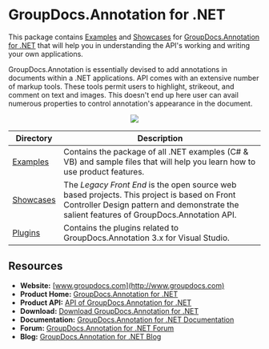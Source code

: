 # GroupDocs.Annotation for .NET

This package contains [Examples](https://github.com/groupdocsAnnotation/GroupDocs_Annotation_NET/tree/master/Examples) and  [Showcases](https://github.com/groupdocsAnnotation/GroupDocs_Annotation_NET/tree/master/Showcases) for [GroupDocs.Annotation for .NET](http://groupdocs.com/dot-net/document-Annotation-library) that will help you in understanding the API's working and writing your own applications.

GroupDocs.Annotation is essentially devised to add annotations in documents within a .NET applications. API comes with an extensive number of markup tools. These tools permit users to highlight, strikeout, and comment on text and images. This doesn't end up here user can avail numerous properties to control annotation's appearance in the document.

<p align="center">

  <a title="Download complete GroupDocs.Annotation for .NET source code" href="https://github.com/groupdocsAnnotation/GroupDocs_Annotation_NET/archive/master.zip">
	<img src="https://raw.github.com/AsposeExamples/java-examples-dashboard/master/images/downloadZip-Button-Large.png" />
  </a>
</p>

Directory | Description
--------- | -----------
[Examples](https://github.com/groupdocsAnnotation/GroupDocs_Annotation_NET/tree/master/Examples)  | Contains the package of all .NET examples (C# & VB) and sample files that will help you learn how to use product features. 
[Showcases](https://github.com/groupdocsAnnotation/GroupDocs_Annotation_NET/tree/master/Showcases)  | The *Legacy Front End* is the open source web based projects. This project is based on Front Controller Design pattern and demonstrate the salient features of GroupDocs.Annotation API. 
[Plugins](https://github.com/groupdocs-Annotation/GroupDocs.Annotation-for-.NET/tree/master/Plugins/GroupDocs_Annotation_VSPlugin)  | Contains the plugins related to GroupDocs.Annotation 3.x for Visual Studio.
## Resources

+ **Website:** [www.groupdocs.com](http://www.groupdocs.com)
+ **Product Home:** [GroupDocs.Annotation for .NET](http://groupdocs.com/dot-net/document-Annotation-library)
+ **Product API:** [API of GroupDocs.Annotation for .NET](http://groupdocs.com/api/net/Annotation)
+ **Download:** [Download GroupDocs.Annotation for .NET](https://downloads.groupdocs.com/annotation/net)
+ **Documentation:** [GroupDocs.Annotation for .NET Documentation](http://groupdocs.com/docs/display/Annotationnet/Introducing+GroupDocs.Annotation+for+.NET)
+ **Forum:** [GroupDocs.Annotation for .NET Forum](http://groupdocs.com/Community/forums/groupdocs.Annotation-product-family/5/showforum.aspx)
+ **Blog:** [GroupDocs.Annotation for .NET Blog](https://blog.groupdocs.com/category/groupdocs-annotation-product-family/)

